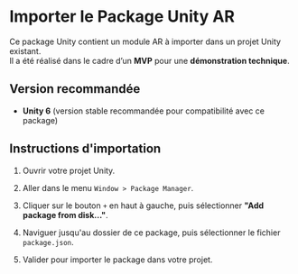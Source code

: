 # Importer le Package Unity AR

Ce package Unity contient un module AR à importer dans un projet Unity existant.  
Il a été réalisé dans le cadre d’un **MVP** pour une **démonstration technique**.

## Version recommandée

- **Unity 6** (version stable recommandée pour compatibilité avec ce package)

## Instructions d'importation

1. Ouvrir votre projet Unity.

2. Aller dans le menu `Window > Package Manager`.

3. Cliquer sur le bouton `+` en haut à gauche, puis sélectionner **"Add package from disk..."**.

4. Naviguer jusqu'au dossier de ce package, puis sélectionner le fichier `package.json`.

5. Valider pour importer le package dans votre projet.

